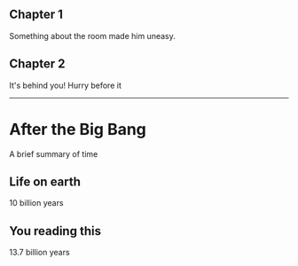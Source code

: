 
## Chapter 1
Something about the room made him uneasy.
## Chapter 2
It's behind you! Hurry before it

---

# After the Big Bang
A brief summary of time
## Life on earth
10 billion years
## You reading this
13.7 billion years

